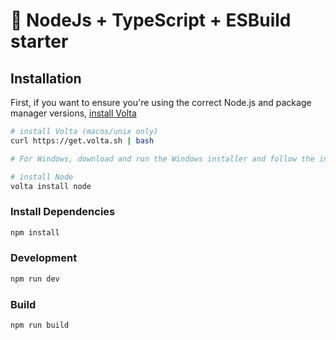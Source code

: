 # 🚀 NodeJs + TypeScript + ESBuild starter

## Installation

First, if you want to ensure you're using the correct Node.js and package manager versions, [install Volta](http://volta.sh)

```sh
# install Volta (macos/unix only)
curl https://get.volta.sh | bash

# For Windows, download and run the Windows installer and follow the instructions.

# install Node
volta install node
```
### Install Dependencies

```sh
npm install
```

### Development

```sh
npm run dev
```

### Build

```sh
npm run build
```
